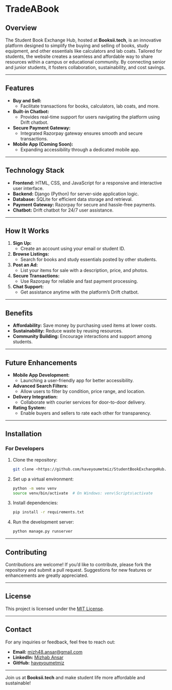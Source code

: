 # TradeABook

## Overview
The Student Book Exchange Hub, hosted at **Booksii.tech**, is an innovative platform designed to simplify the buying and selling of books, study equipment, and other essentials like calculators and lab coats. Tailored for students, the website creates a seamless and affordable way to share resources within a campus or educational community. By connecting senior and junior students, it fosters collaboration, sustainability, and cost savings.

---

## Features
- **Buy and Sell:**
  - Facilitate transactions for books, calculators, lab coats, and more.
- **Built-in Chatbot:**
  - Provides real-time support for users navigating the platform using Drift chatbot.
- **Secure Payment Gateway:**
  - Integrated Razorpay gateway ensures smooth and secure transactions.
- **Mobile App (Coming Soon):**
  - Expanding accessibility through a dedicated mobile app.

---

## Technology Stack
- **Frontend:** HTML, CSS, and JavaScript for a responsive and interactive user interface.
- **Backend:** Django (Python) for server-side application logic.
- **Database:** SQLite for efficient data storage and retrieval.
- **Payment Gateway:** Razorpay for secure and hassle-free payments.
- **Chatbot:** Drift chatbot for 24/7 user assistance.

---

## How It Works
1. **Sign Up:**
   - Create an account using your email or student ID.
2. **Browse Listings:**
   - Search for books and study essentials posted by other students.
3. **Post an Ad:**
   - List your items for sale with a description, price, and photos.
4. **Secure Transactions:**
   - Use Razorpay for reliable and fast payment processing.
5. **Chat Support:**
   - Get assistance anytime with the platform’s Drift chatbot.

---

## Benefits
- **Affordability:** Save money by purchasing used items at lower costs.
- **Sustainability:** Reduce waste by reusing resources.
- **Community Building:** Encourage interactions and support among students.

---

## Future Enhancements
- **Mobile App Development:**
  - Launching a user-friendly app for better accessibility.
- **Advanced Search Filters:**
  - Allow users to filter by condition, price range, and location.
- **Delivery Integration:**
  - Collaborate with courier services for door-to-door delivery.
- **Rating System:**
  - Enable buyers and sellers to rate each other for transparency.

---

## Installation
### For Developers
1. Clone the repository:
   ```bash
   git clone <https://github.com/haveyoumetmiz/StudentBookExchangeHub.git>
   ```
2. Set up a virtual environment:
   ```bash
   python -m venv venv
   source venv/bin/activate  # On Windows: venv\Scripts\activate
   ```
3. Install dependencies:
   ```bash
   pip install -r requirements.txt
   ```
4. Run the development server:
   ```bash
   python manage.py runserver
   ```

---

## Contributing
Contributions are welcome! If you’d like to contribute, please fork the repository and submit a pull request. Suggestions for new features or enhancements are greatly appreciated.

---

## License
This project is licensed under the [MIT License](LICENSE).

---

## Contact
For any inquiries or feedback, feel free to reach out:
- **Email:** mizh48.ansar@gmail.com
- **LinkedIn:** [Mizhab Ansar](https://www.linkedin.com/in/mizhabansar/)
- **GitHub:** [haveyoumetmiz](https://github.com/haveyoumetmiz)

---

Join us at **Booksii.tech** and make student life more affordable and sustainable!

